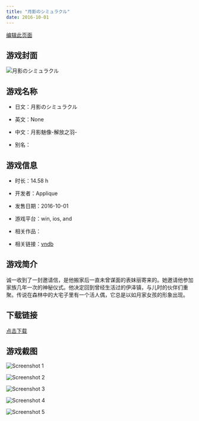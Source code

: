 ```yaml
---
title: "月影のシミュラクル"
date: 2016-10-01
---
```

[编辑此页面](https://github.com/ACG-3/ADV3-source/blob/main/source/_posts/games/%E6%9C%88%E5%BD%B1%E3%81%AE%E3%82%B7%E3%83%9F%E3%83%A5%E3%83%A9%E3%82%AF%E3%83%AB.md)

## 游戏封面

![月影のシミュラクル](https%3A//pan.timero.xyz/onedrive/img_lib_001/%E6%9C%88%E5%BD%B1%E3%81%AE%E3%82%B7%E3%83%9F%E3%83%A5%E3%83%A9%E3%82%AF%E3%83%AB_cover.avif)


## 游戏名称

- 日文：月影のシミュラクル
- 英文：None
- 中文：月影魅像-解放之羽-

- 别名：


## 游戏信息

- 时长：14.58 h
- 开发者：Applique
- 发售日期：2016-10-01
- 游戏平台：win, ios, and
- 相关作品：

- 相关链接：[vndb](https://vndb.org/v19964)


## 游戏简介

诚一收到了一封邀请信，是他搬家后一直未曾谋面的表妹丽寄来的。她邀请他参加家族几年一次的神秘仪式。他决定回到曾经生活过的伊泽镇，与儿时的伙伴们重聚。传说在森林中的大宅子里有一个活人偶，它总是以如月家女孩的形象出现。




## 下载链接

[点击下载](https://pan.timero.xyz/onedrive/adv_lib_001/%E6%9C%88%E5%BD%B1%E3%81%AE%E3%82%B7%E3%83%9F%E3%83%A5%E3%83%A9%E3%82%AF%E3%83%AB)


## 游戏截图


![Screenshot 1](https%3A//pan.timero.xyz/onedrive/img_lib_001/%E6%9C%88%E5%BD%B1%E3%81%AE%E3%82%B7%E3%83%9F%E3%83%A5%E3%83%A9%E3%82%AF%E3%83%AB_Screenshot_1.avif)

![Screenshot 2](https%3A//pan.timero.xyz/onedrive/img_lib_001/%E6%9C%88%E5%BD%B1%E3%81%AE%E3%82%B7%E3%83%9F%E3%83%A5%E3%83%A9%E3%82%AF%E3%83%AB_Screenshot_2.avif)

![Screenshot 3](https%3A//pan.timero.xyz/onedrive/img_lib_001/%E6%9C%88%E5%BD%B1%E3%81%AE%E3%82%B7%E3%83%9F%E3%83%A5%E3%83%A9%E3%82%AF%E3%83%AB_Screenshot_3.avif)

![Screenshot 4](https%3A//pan.timero.xyz/onedrive/img_lib_001/%E6%9C%88%E5%BD%B1%E3%81%AE%E3%82%B7%E3%83%9F%E3%83%A5%E3%83%A9%E3%82%AF%E3%83%AB_Screenshot_4.avif)

![Screenshot 5](https%3A//pan.timero.xyz/onedrive/img_lib_001/%E6%9C%88%E5%BD%B1%E3%81%AE%E3%82%B7%E3%83%9F%E3%83%A5%E3%83%A9%E3%82%AF%E3%83%AB_Screenshot_5.avif)

